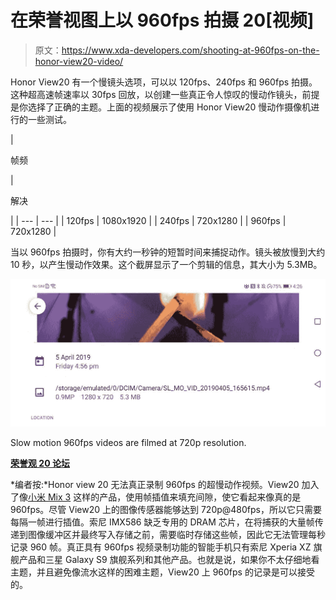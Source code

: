 # 在荣誉视图上以 960fps 拍摄 20[视频]

> 原文：<https://www.xda-developers.com/shooting-at-960fps-on-the-honor-view20-video/>

Honor View20 有一个慢镜头选项，可以以 120fps、240fps 和 960fps 拍摄。这种超高速帧速率以 30fps 回放，以创建一些真正令人惊叹的慢动作镜头，前提是你选择了正确的主题。上面的视频展示了使用 Honor View20 慢动作摄像机进行的一些测试。

| 

帧频

 | 

解决

 |
| --- | --- |
| 120fps | 1080x1920 |
| 240fps | 720x1280 |
| 960fps | 720x1280 |

当以 960fps 拍摄时，你有大约一秒钟的短暂时间来捕捉动作。镜头被放慢到大约 10 秒，以产生慢动作效果。这个截屏显示了一个剪辑的信息，其大小为 5.3MB。

 <picture>![](img/9e6ee22e653ced1ce9e26ad8c5de43a1.png)</picture> 

Slow motion 960fps videos are filmed at 720p resolution.

[**荣誉观 20 论坛**](https://forum.xda-developers.com/honor-view-20)

*编者按:*Honor view 20 无法真正录制 960fps 的超慢动作视频。View20 加入了像[小米 Mix 3](https://www.xda-developers.com/xiaomi-mi-mix-3-960-fps-galaxy-note-9/) 这样的产品，使用帧插值来填充间隙，使它看起来像真的是 960fps。尽管 View20 上的图像传感器能够达到 720p@480fps，所以它只需要每隔一帧进行插值。索尼 IMX586 缺乏专用的 DRAM 芯片，在将捕获的大量帧传递到图像缓冲区并最终写入存储之前，需要临时存储这些帧，因此它无法管理每秒记录 960 帧。真正具有 960fps 视频录制功能的智能手机只有索尼 Xperia XZ 旗舰产品和三星 Galaxy S9 旗舰系列和其他产品。也就是说，如果你不太仔细地看主题，并且避免像流水这样的困难主题，View20 上 960fps 的记录是可以接受的。